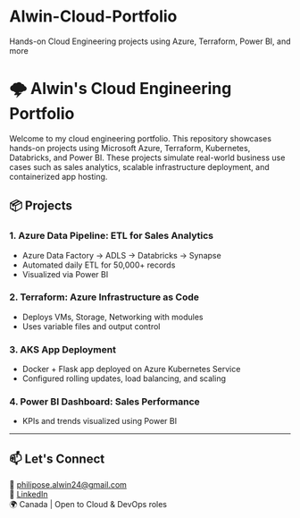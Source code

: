 # Alwin-Cloud-Portfolio
Hands-on Cloud Engineering projects using Azure, Terraform, Power BI, and more
# 🌩️ Alwin's Cloud Engineering Portfolio

Welcome to my cloud engineering portfolio. This repository showcases hands-on projects using Microsoft Azure, Terraform, Kubernetes, Databricks, and Power BI. These projects simulate real-world business use cases such as sales analytics, scalable infrastructure deployment, and containerized app hosting.

## 📦 Projects

### 1. Azure Data Pipeline: ETL for Sales Analytics
- Azure Data Factory → ADLS → Databricks → Synapse
- Automated daily ETL for 50,000+ records
- Visualized via Power BI

### 2. Terraform: Azure Infrastructure as Code
- Deploys VMs, Storage, Networking with modules
- Uses variable files and output control

### 3. AKS App Deployment
- Docker + Flask app deployed on Azure Kubernetes Service
- Configured rolling updates, load balancing, and scaling

### 4. Power BI Dashboard: Sales Performance
- KPIs and trends visualized using Power BI

---

## 📫 Let's Connect

📧 philipose.alwin24@gmail.com  
🔗 [LinkedIn](https://www.linkedin.com/in/alwin-philipose/)  
🌍 Canada | Open to Cloud & DevOps roles
